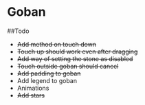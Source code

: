 # Goban

##Todo

- ~~Add method on touch down~~
- ~~Touch up should work even after dragging~~
- ~~Add way of setting the stone as disabled~~
- ~~Touch outside goban should cancel~~
- ~~Add padding to goban~~
- Add legend to goban
- Animations
- ~~Add stars~~
